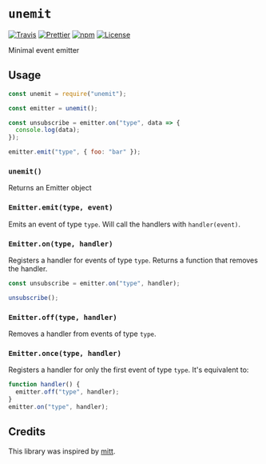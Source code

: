 # `unemit`

[![Travis](https://api.travis-ci.com/duailibe/unemit.svg)](https://travis-ci.com/duailibe/unemit)
[![Prettier](https://img.shields.io/badge/code_style-prettier-ff69b4.svg)](https://github.com/prettier/prettier)
[![npm](https://img.shields.io/npm/v/unemit.svg)](https://npmjs.org/unemit)
[![License](https://img.shields.io/badge/license-MIT-blue.svg)](LICENSE)

Minimal event emitter

## Usage

```js
const unemit = require("unemit");

const emitter = unemit();

const unsubscribe = emitter.on("type", data => {
  console.log(data);
});

emitter.emit("type", { foo: "bar" });
```

### `unemit()`

Returns an Emitter object

### `Emitter.emit(type, event)`

Emits an event of type `type`. Will call the handlers with `handler(event)`.

### `Emitter.on(type, handler)`

Registers a handler for events of type `type`. Returns a function that removes the handler.

```js
const unsubscribe = emitter.on("type", handler);

unsubscribe();
```

### `Emitter.off(type, handler)`

Removes a handler from events of type `type`.

### `Emitter.once(type, handler)`

Registers a handler for only the first event of type `type`. It's equivalent to:

```js
function handler() {
  emitter.off("type", handler);
}
emitter.on("type", handler);
```

## Credits

This library was inspired by [mitt](https://github.com/developit/mitt).
